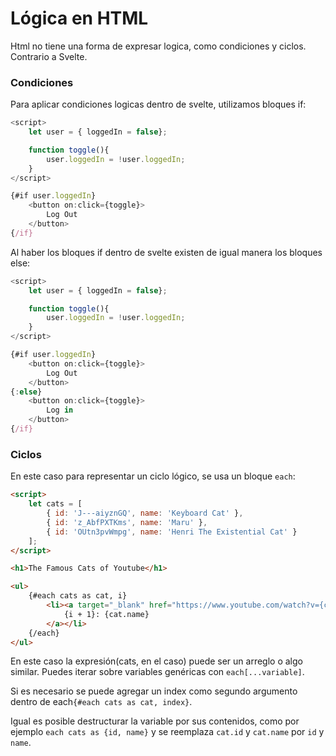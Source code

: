 # Lógica en HTML

Html no tiene una forma de expresar logica, como condiciones y ciclos. Contrario a Svelte.


### Condiciones
Para aplicar condiciones logicas dentro de svelte, utilizamos bloques if:
```javascript
<script>
    let user = { loggedIn = false};

    function toggle(){
        user.loggedIn = !user.loggedIn;
    }
</script>

{#if user.loggedIn}
    <button on:click={toggle}>
        Log Out
    </button>
{/if}
```
Al haber los bloques if dentro de svelte existen de igual manera los bloques else:
```javascript
<script>
    let user = { loggedIn = false};

    function toggle(){
        user.loggedIn = !user.loggedIn;
    }
</script>

{#if user.loggedIn}
    <button on:click={toggle}>
        Log Out
    </button>
{:else}
    <button on:click={toggle}>
        Log in
    </button>
{/if}
```

### Ciclos

En este caso para representar un ciclo lógico, se usa un bloque `each`:
```html
<script>
	let cats = [
		{ id: 'J---aiyznGQ', name: 'Keyboard Cat' },
		{ id: 'z_AbfPXTKms', name: 'Maru' },
		{ id: 'OUtn3pvWmpg', name: 'Henri The Existential Cat' }
	];
</script>

<h1>The Famous Cats of Youtube</h1>

<ul>
	{#each cats as cat, i}
		<li><a target="_blank" href="https://www.youtube.com/watch?v={cat.id}">
			{i + 1}: {cat.name}
		</a></li>
	{/each}
</ul>
```

En este caso la expresión(cats, en el caso) puede ser un arreglo o algo similar. Puedes iterar sobre variables genéricas con `each[...variable]`.

Si es necesario se puede agregar un index como segundo argumento dentro de each`{#each cats as cat, index}`.

Igual es posible destructurar la variable por sus contenidos, como por ejemplo `each cats as {id, name}` y se reemplaza `cat.id` y `cat.name` por `id` y `name`.

